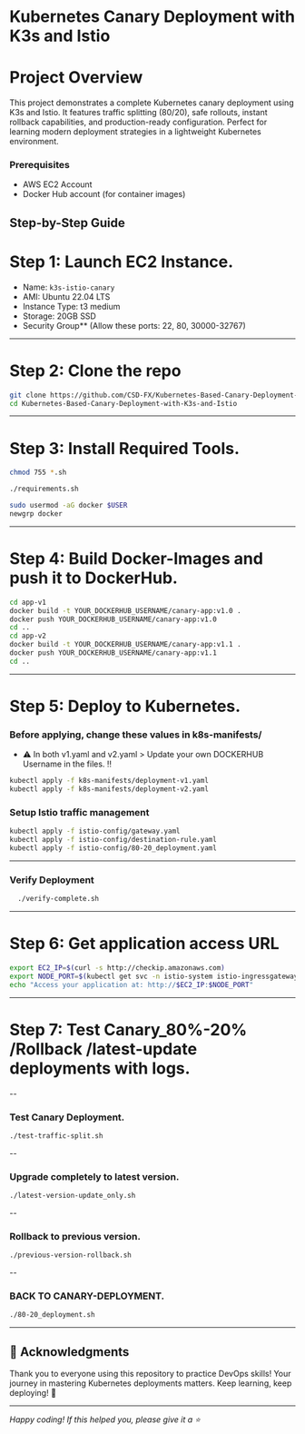 # Kubernetes Canary Deployment with K3s and Istio

# Project Overview
This project demonstrates a complete Kubernetes canary deployment using K3s and Istio. It features traffic splitting (80/20), safe rollouts, instant rollback capabilities, and production-ready configuration. Perfect for learning modern deployment strategies in a lightweight Kubernetes environment.

### Prerequisites
- AWS EC2 Account
- Docker Hub account (for container images)

## Step-by-Step Guide

# Step 1: Launch EC2 Instance.
   - Name: `k3s-istio-canary`
   - AMI: Ubuntu 22.04 LTS
   - Instance Type: t3 medium 
   - Storage: 20GB SSD
   -  Security Group** (Allow these ports: 22, 80, 30000-32767)
---
# Step 2: Clone the repo
  ```bash
  git clone https://github.com/CSD-FX/Kubernetes-Based-Canary-Deployment-with-K3s-and-Istio.git
  cd Kubernetes-Based-Canary-Deployment-with-K3s-and-Istio
  ```

---
# Step 3: Install Required Tools.
  ```bash
  chmod 755 *.sh
  ```
  ```bash
  ./requirements.sh
  ```
  ```bash
  sudo usermod -aG docker $USER
  newgrp docker
  ```

---

# Step 4: Build Docker-Images and push it to DockerHub.
  ```bash
cd app-v1
docker build -t YOUR_DOCKERHUB_USERNAME/canary-app:v1.0 .
docker push YOUR_DOCKERHUB_USERNAME/canary-app:v1.0
cd ..
cd app-v2
docker build -t YOUR_DOCKERHUB_USERNAME/canary-app:v1.1 .
docker push YOUR_DOCKERHUB_USERNAME/canary-app:v1.1
cd ..
  ```
---

# Step 5: Deploy to Kubernetes.

 ### Before applying, change these values in k8s-manifests/
   - ⚠️ In both v1.yaml and v2.yaml > Update your own DOCKERHUB Username in the files. ‼️ 
     
  ```bash
kubectl apply -f k8s-manifests/deployment-v1.yaml
kubectl apply -f k8s-manifests/deployment-v2.yaml
  ```
### Setup Istio traffic management
  ```bash
kubectl apply -f istio-config/gateway.yaml
kubectl apply -f istio-config/destination-rule.yaml
kubectl apply -f istio-config/80-20_deployment.yaml
  ```
---

### Verify Deployment
```bash
  ./verify-complete.sh
```
---

# Step 6: Get application access URL
  ```bash
export EC2_IP=$(curl -s http://checkip.amazonaws.com)
export NODE_PORT=$(kubectl get svc -n istio-system istio-ingressgateway -o jsonpath='{.spec.ports[?(@.name=="http2")].nodePort}')
echo "Access your application at: http://$EC2_IP:$NODE_PORT"
  ```
---

# Step 7: Test Canary_80%-20% /Rollback /latest-update deployments with logs.
--
 ### Test Canary Deployment.
 ```bash
./test-traffic-split.sh
```
--
 ### Upgrade completely to latest version.
 ```bash
./latest-version-update_only.sh
```
--
### Rollback to previous version.
```bash
./previous-version-rollback.sh
```
--
### BACK TO CANARY-DEPLOYMENT.
```bash
./80-20_deployment.sh
```
---
## 🙏 Acknowledgments

Thank you to everyone using this repository to practice DevOps skills! Your journey in mastering Kubernetes deployments matters. Keep learning, keep deploying! 🚀

---
*Happy coding! If this helped you, please give it a ⭐*


